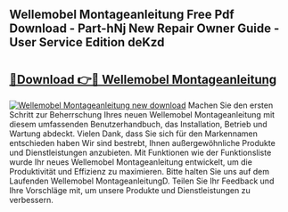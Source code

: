 ## Wellemobel Montageanleitung Free Pdf Download - Part-hNj New Repair Owner Guide - User Service Edition deKzd

# <h2><a href="http://df7gtm.blite.top/?on=Wellemobel+Montageanleitung">🔗Download 👉🔴 Wellemobel Montageanleitung</a></h2>

[![Wellemobel Montageanleitung new download](https://i.imgur.com/lujVjoI.png)](http://df7gtm.blite.top/?on=Wellemobel+Montageanleitung)
Machen Sie den ersten Schritt zur Beherrschung Ihres neuen Wellemobel Montageanleitung mit diesem umfassenden Benutzerhandbuch, das Installation, Betrieb und Wartung abdeckt. Vielen Dank, dass Sie sich für den Markennamen entschieden haben Wir sind bestrebt, Ihnen außergewöhnliche Produkte und Dienstleistungen anzubieten. Mit Funktionen wie der Funktionsliste wurde Ihr neues Wellemobel Montageanleitung entwickelt, um die Produktivität und Effizienz zu maximieren. Bitte halten Sie uns auf dem Laufenden Wellemobel MontageanleitungD. Teilen Sie Ihr Feedback und Ihre Vorschläge mit, um unsere Produkte und Dienstleistungen zu verbessern.
